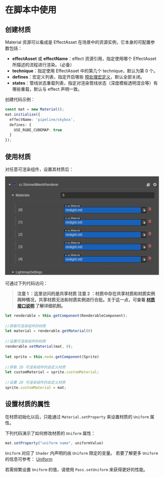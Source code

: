 # 在脚本中使用

## 创建材质

Material 资源可以看成是 EffectAsset 在场景中的资源实例，它本身的可配置参数包括：
- **effectAsset** 或 **effectName**：effect 资源引用，指定使用哪个 EffectAsset 所描述的流程进行渲染。（必备）
- **technique**：指定使用 EffectAsset 中的第几个 technique，默认为第 0 个。
- **defines**：宏定义列表，指定开启哪些 [预处理宏定义](../shader/macros.md)，默认全部关闭。
- **states**：管线状态重载列表，指定对渲染管线状态（深度模板透明混合等）有哪些重载，默认与 effect 声明一致。

创建代码示例：

```ts
const mat = new Material();
mat.initialize({
  effectName: 'pipeline/skybox',
  defines: {
    USE_RGBE_CUBEMAP: true
  }
});
```

## 使用材质

对任意可渲染组件，设置其材质后：

![](img/add-material.png)

可通过下列代码访问：

>**注意 1 ：这里访问的是共享材质
>注意 2 ：材质中存在共享材质和材质实例两种情况，共享材质无法和材质实例进行合批。关于这一点，可查看 [材质接口说明](material-interface.md) 了解详细机制。**

```ts
let renderable = this.getComponent(RenderableComponent);

//获取可渲染组件的材质
let material = renderable.getMaterial(0)

//设置可渲染组件的材质
renderable.setMaterial(mat, 0);

let sprite = this.node.getComponent(Sprite)

//获取 2D 可渲染组件的自定义材质
let customMaterial = sprite.customMaterial;

//设置 2D 可渲染组件的自定义材质
sprite.customMaterial = mat;
```

## 设置材质的属性

在材质初始化以后，只能通过 `Material.setProperty` 来设置材质的 `Uniform` 属性。

下列代码演示了如何修改材质的 `Uniform` 属性：

```ts
mat.setProperty("uniform name", uniformValue)
```

`Uniform` 对应了 `Shader` 内声明的由 `Uniform` 限定的变量。 若要了解更多 `Uniform` 的信息可参考： [Uniform](../shader/uniform.md)

若需频繁设置 `Uniform` 的值，请使用 `Pass.setUniform` 来获得更好的性能。

<!-- 
## 重新编译着色器

若需重新编译着色器代码，可通过 `recompileShaders` 方法实现。

>注意：该方法仅对材质实例生效。

-->

<!-- 
## 共享材质

材质资源文件在加载后，全局会共享一份。任何对该材质的改动都会反馈到使用这些材质的组件中。

在默认情况下 `Materail.shareMaterial` 会返回材质数组的第一个材质。

## 材质实例

每一个材质资源（Material Asset）在运行时都会创建一份新的材质实例。

材质实例为材质的运行时实例。

-->


